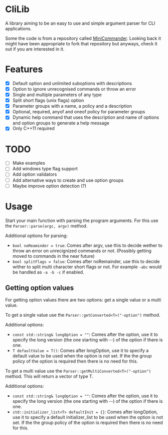 # CliLib
A library aiming to be an easy to use and simple argument parser for CLI applications.

Some the code is from a repository called [MiniCommander](https://github.com/MichaelGrupp/MiniCommander). Looking back it might have been appropriate to fork that repository but anyways, check it out if you are interested in it.
# Features
 - [x] Default option and unlimited suboptions with descriptions
 - [x] Option to ignore unrecognised commands or throw an error
 - [x] Single and multiple parameters of any type
 - [x] Split short flags (unix flags) option
 - [x] Parameter groups with a name, a policy and a description
 - [x] Optional, required, anyof and oneof policy for parameter groups
 - [x] Dynamic help command that uses the description and name of options and option groups to generate a help message
 - [x] Only C++11 required
# TODO
 - [ ] Make examples
 - [ ] Add windows type flag support
 - [ ] Add option validators
 - [ ] Add alternative ways to create and use option groups
 - [ ] Maybe improve option detection (?)
# Usage
Start your main function with parsing the program arguments. For this use the `Parser::parse(argc, argv)` method.

Additional options for parsing:
 - `bool noReaminder = true`: Comes after argv, use this to decide wether to throw an error on unrecignized commands or not. (Possibly getting moved to commands in the near future)
 - `bool splitFlags = false`: Comes after noRemainder, use this to decide wither to split multi character short flags or not. For example `-abc` would be handled as `-a -b -c` if enabled.

## Getting option values
For getting option values there are two options: get a single value or a multi value.

To get a single value use the `Parser::getConverted<T>("-option")` method.

Additional options:
 - `const std::string& longOption = ""`: Comes after the option, use it to specify the long version (the one starting with --) of the option if there is one.
 - `T defaultValue = T()`: Comes after longOption, use it to specify a default value to be used when the option is not set. If the the group policy of the option is required then there is no need for this.

To get a multi value use the `Parser::getMultiConverted<T>("-option")` method. This will return a vector of type T.

Additional options:
- `const std::string& longOption = ""`: Comes after the option, use it to specify the long version (the one starting with --) of the option if there is one.
- `std::initializer_list<T> defaultInit = {}`: Comes after longOption, use it to specify a default initializer_list to be used when the option is not set. If the the group policy of the option is required then there is no need for this.